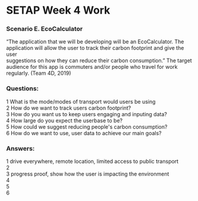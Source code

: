 # SETAP Week 4 Work <br > 

### **Scenario E. EcoCalculator** <br > 

“The application that we will be developing will be an EcoCalculator. The application will allow the user to track their carbon footprint and give the user <br > suggestions on how they can reduce their carbon consumption.” The target audience for this app is commuters and/or people who travel for work regularly.  (Team 4D, 2019) <br > 


### **Questions:** <br > 

1 What is the mode/modes of transport would users be using <br > 
2 How do we want to track users carbon footprint? <br > 
3 How do you want us to keep users engaging and inputing data? <br > 
4 How large do you expect the userbase to be? <br > 
5 How could we suggest reducing people's carbon consumption? <br > 
6 How do we want to use, user data to achieve our main goals? <br > 

### **Answers:** <br >

1 drive everywhere, remote location, limited access to public transport <br >
2  <br >
3  progress proof, show how the user is impacting the environment <br >
4  <br >
5  <br >
6  <br >
